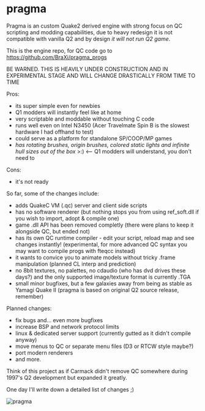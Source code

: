 # pragma
Pragma is an custom Quake2 derived engine with strong focus on QC scripting and modding capabilities, due to heavy redesign it is not compatible with vanilla Q2 and by design _it will not run Q2 game_.

This is the engine repo, for QC code go to https://github.com/BraXi/pragma_progs

BE WARNED. THIS IS HEAVILY UNDER CONSTRUCTION AND IN EXPERIMENTAL STAGE AND WILL CHANGE DRASTICALLY FROM TIME TO TIME


Pros:
- its super simple even for newbies
- Q1 modders will instantly feel like at home
- very scriptable and moddable without touching C code
- runs well even on Intel N3450 (Acer Travelmate Spin B is the slowest hardware I had offhand to test)
- could serve as a platform for standalone SP/COOP/MP games
- *has rotating brushes, origin brushes, colored static lights and infinite hull sizes out of the box* >:) <-- Q1 modders will understand, you don't need to

Cons:
- it's not ready

So far, some of the changes include:

- adds QuakeC VM (.qc) server and client side scripts
- has no software renderer (but nothing stops you from using ref_soft.dll if you wish to import, adopt & compile one)
- game .dll API has been removed completly (there were plans to keep it alongside QC, but ended not)
- has its own QC runtime compiler - edit your script, reload map and see changes instantly! (experimental, for more advanced QC syntax you may want to compile progs with fteqcc instead)
- it wants to convice you to animate models without tricky .frame manipulation (planned CL interp and prediction)
- no 8bit textures, no palettes, no cdaudio (who has dvd drives these days?) and the only supported image/texture format is currently .TGA
- small minor bugfixes, but a few galaxies away from being as stable as Yamagi Quake II (pragma is based on original Q2 source release, remember)

Planned changes:
- fix bugs and... even more bugfixes
- increase BSP and network protocol limits
- linux & dedicated server support (currently gutted as it didn't compile anyway)
- move menus to QC or separate menu files (D3 or RTCW style maybe?)
- port modern renderers
- and more.


Think of this project as if Carmack didn't remove QC somewhere during 1997's Q2 development but expanded it greatly.

One day I'll write down a detailed list of changes ;)

![pragma](https://user-images.githubusercontent.com/6434152/235779239-bb43cdc2-3564-429c-a901-690bd49e5f3c.jpg)
